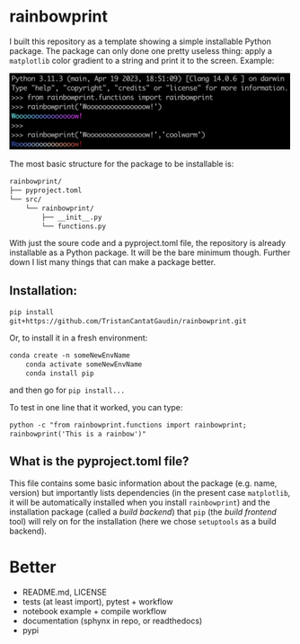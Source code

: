 # rainbowprint

I built this repository as a template showing a simple installable Python package. The package can only done one pretty useless thing: apply a `matplotlib` color gradient to a string and print it to the screen. Example:

<img src="docs/example1.png" width="500" />

The most basic structure for the package to be installable is:

	rainbowprint/
	├── pyproject.toml
	└── src/
	    └── rainbowprint/
	        ├── __init__.py
	        └── functions.py

With just the soure code and a pyproject.toml file, the repository is already installable as a Python package. It will be the bare minimum though. Further down I list many things that can make a package better.

## Installation:

  	pip install git+https://github.com/TristanCantatGaudin/rainbowprint.git

Or, to install it in a fresh environment:

   	conda create -n someNewEnvName
    	conda activate someNewEnvName
    	conda install pip

and then go for `pip install...`

To test in one line that it worked, you can type:

	python -c "from rainbowprint.functions import rainbowprint; rainbowprint('This is a rainbow')"

## What is the pyproject.toml file?

This file contains some basic information about the package (e.g. name, version) but importantly lists dependencies (in the present case `matplotlib`, it will be automatically installed when you install `rainbowprint`) and the installation package (called a *build backend*) that `pip` (the *build frontend* tool) will rely on for the installation (here we chose `setuptools` as a build backend).

# Better
* README.md, LICENSE
* tests (at least import), pytest + workflow
* notebook example + compile workflow
* documentation (sphynx in repo, or readthedocs)
* pypi
